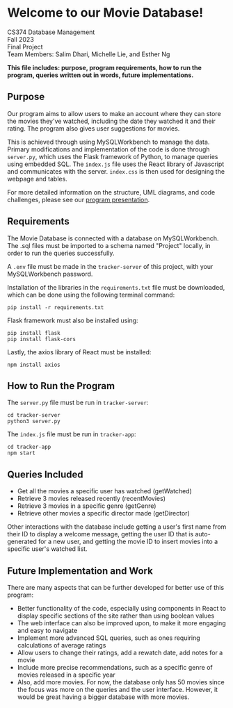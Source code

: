 # Welcome to our Movie Database! 
CS374 Database Management  
Fall 2023  
Final Project  
Team Members: Salim Dhari, Michelle Lie, and Esther Ng

<b>This file includes: purpose, program requirements, how to run the program, queries written out in words, future implementations.</b>

## Purpose
Our program aims to allow users to make an account where they can store the movies they've watched, including the date they watched it and their rating. The program also gives user suggestions for movies.

This is achieved through using MySQLWorkbench to manage the data. Primary modifications and implementation of the code is done through `server.py`, which uses the Flask framework of Python, to manage queries using embedded SQL. The `index.js` file uses the React library of Javascript and communicates with the server. `index.css` is then used for designing the webpage and tables.

For more detailed information on the structure, UML diagrams, and code challenges, please see our [program presentation](https://www.canva.com/design/DAF25lqq22s/yH5K-V4IXKwB0fjsGcwAtg/edit?utm_content=DAF25lqq22s&utm_campaign=designshare&utm_medium=link2&utm_source=sharebutton).

## Requirements
The Movie Database is connected with a database on MySQLWorkbench. The .sql files must be imported to a schema named "Project" locally, in order to run the queries successfully.

A `.env` file must be made in the `tracker-server` of this project, with your MySQLWorkbench password.

Installation of the libraries in the `requirements.txt` file must be downloaded, which can be done using the following terminal command:
```
pip install -r requirements.txt 
```

Flask framework must also be installed using:
```
pip install flask
pip install flask-cors
```

Lastly, the axios library of React must be installed:
```
npm install axios
```

## How to Run the Program
The `server.py` file must be run in `tracker-server`:
```
cd tracker-server
python3 server.py
```
The `index.js` file must be run in `tracker-app`:
```
cd tracker-app
npm start
```

## Queries Included

* Get all the movies a specific user has watched (getWatched)
* Retrieve 3 movies released recently (recentMovies)
* Retrieve 3 movies in a specific genre (getGenre)
* Retrieve other movies a specific director made (getDirector)

Other interactions with the database include getting a user's first name from their ID to display a welcome message, getting the user ID that is auto-generated for a new user, and getting the movie ID to insert movies into a specific user's watched list.

## Future Implementation and Work
There are many aspects that can be further developed for better use of this program:

* Better functionality of the code, especially using components in React to display specific sections of the site rather than using boolean values
* The web interface can also be improved upon, to make it more engaging and easy to navigate
* Implement more advanced SQL queries, such as ones requiring calculations of average ratings
* Allow users to change their ratings, add a rewatch date, add notes for a movie
* Include more precise recommendations, such as a specific genre of movies released in a specific year
* Also, add more movies. For now, the database only has 50 movies since the focus was more on the queries and the user interface. However, it would be great having a bigger database with more movies.
